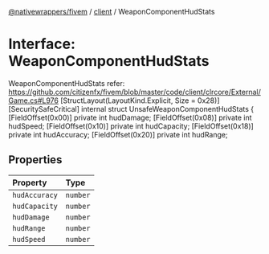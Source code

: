 [@nativewrappers/fivem](../../README.md) / [client](../README.md) / WeaponComponentHudStats

# Interface: WeaponComponentHudStats

WeaponComponentHudStats
refer: https://github.com/citizenfx/fivem/blob/master/code/client/clrcore/External/Game.cs#L976
   [StructLayout(LayoutKind.Explicit, Size = 0x28)]
   [SecuritySafeCritical]
   internal struct UnsafeWeaponComponentHudStats
   {
			[FieldOffset(0x00)] private int hudDamage;
			[FieldOffset(0x08)] private int hudSpeed;
			[FieldOffset(0x10)] private int hudCapacity;
			[FieldOffset(0x18)] private int hudAccuracy;
			[FieldOffset(0x20)] private int hudRange;

## Properties

| Property | Type |
| :------ | :------ |
| `hudAccuracy` | `number` |
| `hudCapacity` | `number` |
| `hudDamage` | `number` |
| `hudRange` | `number` |
| `hudSpeed` | `number` |
